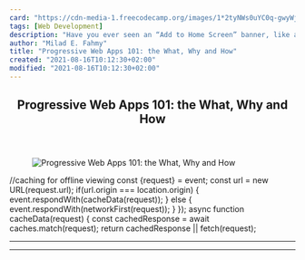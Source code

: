```yaml
---
card: "https://cdn-media-1.freecodecamp.org/images/1*2tyNWs0uYC0q-gwyWj8BTw.jpeg"
tags: [Web Development]
description: "Have you ever seen an “Add to Home Screen” banner, like above"
author: "Milad E. Fahmy"
title: "Progressive Web Apps 101: the What, Why and How"
created: "2021-08-16T10:12:30+02:00"
modified: "2021-08-16T10:12:30+02:00"
---
```

<div class="site-wrapper">
<main id="site-main" class="site-main outer">
<div class="inner">
<article class="post-full post tag-web-development tag-react tag-progressive-web-app tag-javascript tag-tech ">
<header class="post-full-header">
<h1 class="post-full-title">Progressive Web Apps 101: the What, Why and How</h1>
</header>
<figure class="post-full-image">
<picture>
<source media="(max-width: 700px)" sizes="1px" srcset="data:image/gif;base64,R0lGODlhAQABAIAAAAAAAP///yH5BAEAAAAALAAAAAABAAEAAAIBRAA7 1w">
<source media="(min-width: 701px)" sizes="(max-width: 800px) 400px,
(max-width: 1170px) 700px,
1400px" srcset="https://cdn-media-1.freecodecamp.org/images/1*2tyNWs0uYC0q-gwyWj8BTw.jpeg 300w,
https://cdn-media-1.freecodecamp.org/images/1*2tyNWs0uYC0q-gwyWj8BTw.jpeg 600w,
https://cdn-media-1.freecodecamp.org/images/1*2tyNWs0uYC0q-gwyWj8BTw.jpeg 1000w,
https://cdn-media-1.freecodecamp.org/images/1*2tyNWs0uYC0q-gwyWj8BTw.jpeg 2000w">
<img onerror="this.style.display='none'" src="https://cdn-media-1.freecodecamp.org/images/1*2tyNWs0uYC0q-gwyWj8BTw.jpeg" alt="Progressive Web Apps 101: the What, Why and How">
</picture>
</figure>
<section class="post-full-content">
<div class="post-content">
//caching for offline viewing
const {request} = event;
const url = new URL(request.url);
if(url.origin === location.origin) {
event.respondWith(cacheData(request));
} else {
event.respondWith(networkFirst(request));
}
});
async function cacheData(request) {
const cachedResponse = await caches.match(request);
return cachedResponse || fetch(request);
</div>
<hr>
<hr>
</section>
</article>
</div>
</main>
</div>
<!-- Google Tag Manager (noscript) -->
<!-- End Google Tag Manager (noscript) -->
